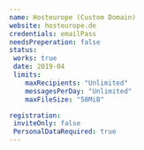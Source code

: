 ```yaml
---
name: Hosteurope (Custom Domain)
website: hosteurope.de
credentials: emailPass 
needsPreperation: false
status:
 works: true
 date: 2019-04
 limits:
    maxRecipients: "Unlimited"
    messagesPerDay: "Unlimited"
    maxFileSize: "50MiB"

registration:
 inviteOnly: false
 PersonalDataRequired: true
---
```

